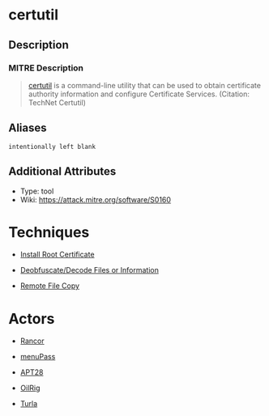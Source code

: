 
# certutil

## Description

### MITRE Description

> [certutil](https://attack.mitre.org/software/S0160) is a command-line utility that can be used to obtain certificate authority information and configure Certificate Services. (Citation: TechNet Certutil)

## Aliases

```
intentionally left blank
```

## Additional Attributes

* Type: tool
* Wiki: https://attack.mitre.org/software/S0160

# Techniques


* [Install Root Certificate](../techniques/Install-Root-Certificate.md)

* [Deobfuscate/Decode Files or Information](../techniques/Deobfuscate-Decode-Files-or-Information.md)
    
* [Remote File Copy](../techniques/Remote-File-Copy.md)
    

# Actors


* [Rancor](../actors/Rancor.md)

* [menuPass](../actors/menuPass.md)
    
* [APT28](../actors/APT28.md)
    
* [OilRig](../actors/OilRig.md)
    
* [Turla](../actors/Turla.md)
    
